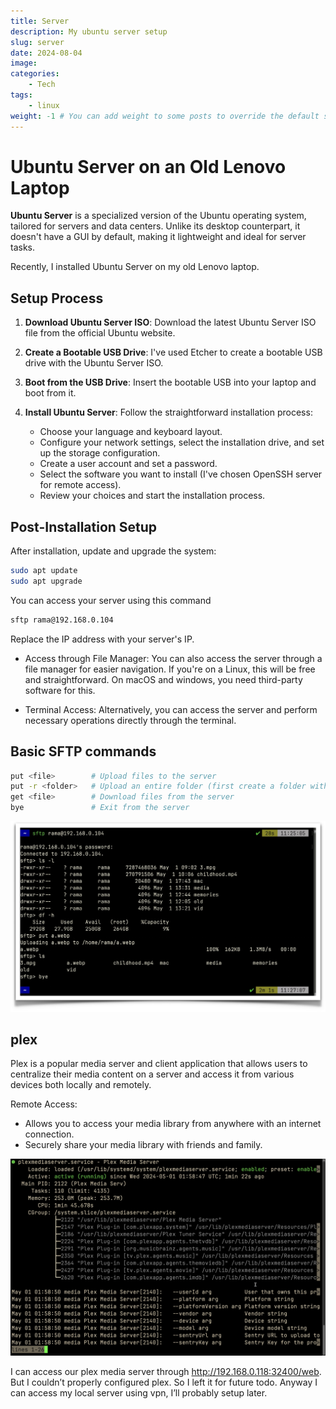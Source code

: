 ```yaml
---
title: Server 
description: My ubuntu server setup
slug: server
date: 2024-08-04
image: 
categories:
    - Tech
tags:
    - linux
weight: -1 # You can add weight to some posts to override the default sorting (date descending)
---
```

# Ubuntu Server on an Old Lenovo Laptop

**Ubuntu Server** is a specialized version of the Ubuntu operating system, tailored for servers and data centers. Unlike its desktop counterpart, it doesn't have a GUI by default, making it lightweight and ideal for server tasks.

Recently, I installed Ubuntu Server on my old Lenovo laptop.

## Setup Process

1. **Download Ubuntu Server ISO**: Download the latest Ubuntu Server ISO file from the official Ubuntu website.
   
2. **Create a Bootable USB Drive**: I've used Etcher to create a bootable USB drive with the Ubuntu Server ISO.
   
3. **Boot from the USB Drive**: Insert the bootable USB into your laptop and boot from it.
   
4. **Install Ubuntu Server**: Follow the straightforward installation process:
   - Choose your language and keyboard layout.
   - Configure your network settings, select the installation drive, and set up the storage configuration.
   - Create a user account and set a password.
   - Select the software you want to install (I've chosen OpenSSH server for remote access).
   - Review your choices and start the installation process.

## Post-Installation Setup

After installation, update and upgrade the system:

```bash
sudo apt update
sudo apt upgrade
```
You can access your server using this command
```bash
sftp rama@192.168.0.104 
```
Replace the IP address with your server's IP.

* Access through File Manager: You can also access the server through a file manager for easier navigation. If you're on a Linux, this will be free and straightforward. On macOS and windows, you need third-party software for this.

* Terminal Access: Alternatively, you can access the server and perform necessary operations directly through the terminal.


## Basic SFTP commands

```bash
put <file>        # Upload files to the server
put -r <folder>   # Upload an entire folder (first create a folder with the same name on the server)
get <file>        # Download files from the server
bye               # Exit from the server
```
![sftp](sftp.png "sftp") 


## plex
Plex is a popular media server and client application that allows users to centralize their media content on a server and access it from various devices both locally and remotely.

Remote Access:
* Allows you to access your media library from anywhere with an internet connection.
* Securely share your media library with friends and family.

![plex](plex.jpeg "plex") 

I can access our plex media server through http://192.168.0.118:32400/web.
But I couldn’t properly configured plex. So I left it for future todo.
Anyway I can access my local server using vpn, I’ll probably setup later.


